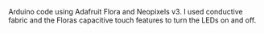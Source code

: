 Arduino code using Adafruit Flora and Neopixels v3.  I used conductive fabric and the Floras capacitive touch features to turn the LEDs on and off.
